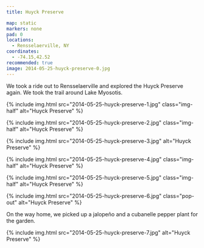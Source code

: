 ```yaml
---
title: Huyck Preserve

map: static
markers: none
pad: 0
locations:
  - Rensselaerville, NY
coordinates:
  - -74.15,42.52
recommended: true
image: 2014-05-25-huyck-preserve-0.jpg
---
```


We took a ride out to Rensselaerville and explored the Huyck Preserve again. We took the trail around Lake Myosotis.

<div class="photos">

{% include img.html src="2014-05-25-huyck-preserve-1.jpg" class="img-half" alt="Huyck Preserve" %}

{% include img.html src="2014-05-25-huyck-preserve-2.jpg" class="img-half" alt="Huyck Preserve" %}

{% include img.html src="2014-05-25-huyck-preserve-3.jpg" alt="Huyck Preserve" %}

{% include img.html src="2014-05-25-huyck-preserve-4.jpg" class="img-half" alt="Huyck Preserve" %}

{% include img.html src="2014-05-25-huyck-preserve-5.jpg" class="img-half" alt="Huyck Preserve" %}

{% include img.html src="2014-05-25-huyck-preserve-6.jpg" class="pop-out" alt="Huyck Preserve" %}

</div>

On the way home, we picked up a jalope&ntilde;o and a cubanelle pepper plant for the garden.

<div class="photos">

{% include img.html src="2014-05-25-huyck-preserve-7.jpg" alt="Huyck Preserve" %}

</div>
